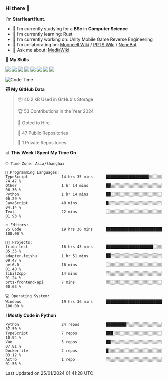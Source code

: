 ### Hi there 👋

I’m **StarHeartHunt**.

- 🏫 I’m currently studying for a **BSc** in **Computer Science**
- 🌱 I’m currently learning: Rust
- 🔭 I’m currently working on: Unity Mobile Game Reverse Engineering
- 👯 I’m collaborating on: [Mooncell Wiki](https://fgo.wiki/) / [PRTS Wiki](http://prts.wiki/) / [NoneBot](https://github.com/nonebot)
- 💬 Ask me about: [MediaWiki](https://www.mediawiki.org)

🌟 **My Skills**

![](https://img.shields.io/badge/-Python-3e74a2?style=flat-square&logo=Python&logoColor=fff)
![](https://img.shields.io/badge/-Node.js-339933?style=flat-square&logo=node.js&logoColor=fff)
![](https://img.shields.io/badge/-Vue-4fc08d?style=flat-square&logo=vue.js&logoColor=fff)
![](https://img.shields.io/badge/-React-2d98ce?style=flat-square&logo=React&logoColor=fff)
![](https://img.shields.io/badge/-TypeScript-3178C6?style=flat-square&logo=TypeScript&logoColor=fff)
![](https://img.shields.io/badge/-Docker-2496ED?style=flat-square&logo=Docker&logoColor=fff)
![](https://img.shields.io/badge/-Linux-000000?style=flat-square&logo=Linux&logoColor=fff)
![](https://img.shields.io/badge/-Dotnet-512bd4?style=flat-square&logo=.net&logoColor=fff)

<!--START_SECTION:waka-->
![Code Time](http://img.shields.io/badge/Code%20Time-867%20hrs%2011%20mins-blue)

**🐱 My GitHub Data** 

> 📦 40.2 kB Used in GitHub's Storage 
 > 
> 🏆 53 Contributions in the Year 2024
 > 
> 💼 Opted to Hire
 > 
> 📜 47 Public Repositories 
 > 
> 🔑 1 Private Repositories 
 > 
📊 **This Week I Spent My Time On** 

```text
🕑︎ Time Zone: Asia/Shanghai

💬 Programming Languages: 
TypeScript               14 hrs 35 mins      ███████████████████░░░░░░   74.47 % 
Other                    1 hr 14 mins        ██░░░░░░░░░░░░░░░░░░░░░░░   06.36 % 
Python                   1 hr 14 mins        ██░░░░░░░░░░░░░░░░░░░░░░░   06.29 % 
JavaScript               48 mins             █░░░░░░░░░░░░░░░░░░░░░░░░   04.14 % 
Text                     22 mins             ░░░░░░░░░░░░░░░░░░░░░░░░░   01.93 % 

🔥 Editors: 
VS Code                  19 hrs 36 mins      █████████████████████████   100.00 % 

🐱‍💻 Projects: 
frida-test               16 hrs 43 mins      █████████████████████░░░░   85.35 % 
adapter-feishu           1 hr 51 mins        ██░░░░░░░░░░░░░░░░░░░░░░░   09.47 % 
net6.0                   16 mins             ░░░░░░░░░░░░░░░░░░░░░░░░░   01.40 % 
libil2cpp                14 mins             ░░░░░░░░░░░░░░░░░░░░░░░░░   01.24 % 
prts-frontend-api        7 mins              ░░░░░░░░░░░░░░░░░░░░░░░░░   00.63 % 

💻 Operating System: 
Windows                  19 hrs 36 mins      █████████████████████████   100.00 % 
```

**I Mostly Code in Python** 

```text
Python                   24 repos            █████████░░░░░░░░░░░░░░░░   37.50 % 
TypeScript               7 repos             ███░░░░░░░░░░░░░░░░░░░░░░   10.94 % 
Vue                      5 repos             ██░░░░░░░░░░░░░░░░░░░░░░░   07.81 % 
Dockerfile               2 repos             █░░░░░░░░░░░░░░░░░░░░░░░░   03.12 % 
Astro                    1 repo              ░░░░░░░░░░░░░░░░░░░░░░░░░   01.56 % 
```




 Last Updated on 25/01/2024 01:41:28 UTC
<!--END_SECTION:waka-->
